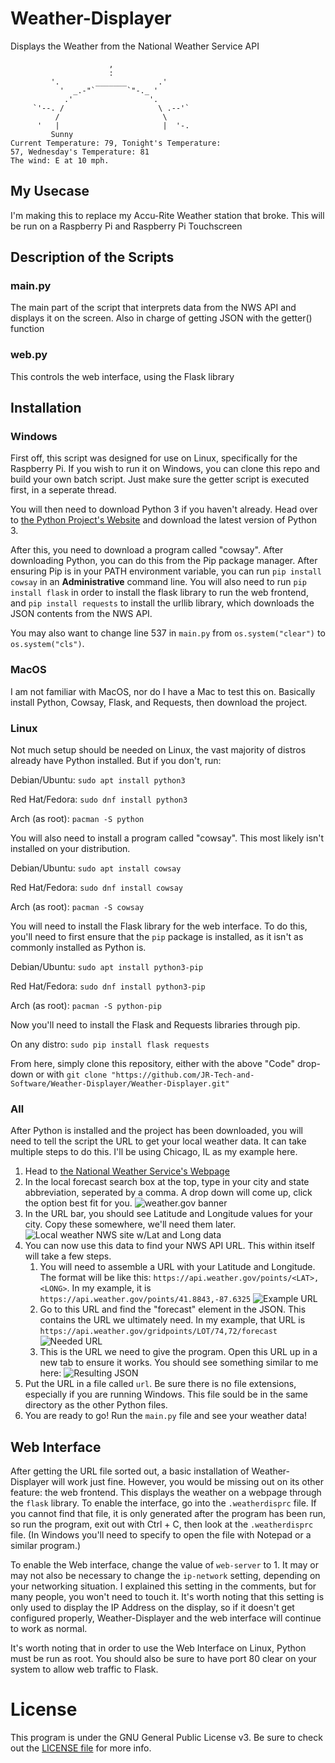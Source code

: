 # Weather-Displayer
Displays the Weather from the National Weather Service API

```
                      ,
                      :
         '.        _______       .'
           '  _.-"`       `"-._ '
            .'                 '.
     `'--. /                     \ .--'`
          /                       \
      '   |                       |  '-.
         Sunny
Current Temperature: 79, Tonight's Temperature:
57, Wednesday's Temperature: 81
The wind: E at 10 mph.
```

## My Usecase
I'm making this to replace my Accu-Rite Weather station that broke. This will be run on a Raspberry Pi and Raspberry Pi Touchscreen

## Description of the Scripts

### main.py
The main part of the script that interprets data from the NWS API and displays it on the screen. Also in charge of getting JSON with the getter() function

### web.py
This controls the web interface, using the Flask library

## Installation

### Windows
First off, this script was designed for use on Linux, specifically for the Raspberry Pi. If you wish to run it on Windows, you can clone this repo and 
build your own batch script. Just make sure the getter script is executed first, in a seperate thread.

You will then need to download Python 3 if you haven't already. Head over to [the Python Project's Website](https://www.python.org/) and download the 
latest version of Python 3. 

After this, you need to download a program called "cowsay". After downloading Python, you can do this from the Pip package manager. After ensuring Pip is 
in your PATH environment variable, you can run ```pip install cowsay``` in an **Administrative** command line. You will also need to run ```pip install flask```
in order to install the flask library to run the web frontend, and ```pip install requests``` to install the urllib library, which downloads the JSON contents from the NWS API.

You may also want to change line 537 in `main.py` from `os.system("clear")` to `os.system("cls")`.

### MacOS
I am not familiar with MacOS, nor do I have a Mac to test this on. Basically install Python, Cowsay, Flask, and Requests, then download the project.

### Linux
Not much setup should be needed on Linux, the vast majority of distros already have Python installed. But if you don't, run:

Debian/Ubuntu: ```sudo apt install python3```

Red Hat/Fedora: ```sudo dnf install python3```

Arch (as root): ```pacman -S python```



You will also need to install a program called "cowsay". This most likely isn't installed on your distribution.

Debian/Ubuntu: ```sudo apt install cowsay```

Red Hat/Fedora: ```sudo dnf install cowsay```

Arch (as root): ```pacman -S cowsay```



You will need to install the Flask library for the web interface. To do this, you'll need to first ensure that the ```pip``` package is installed, as it isn't as commonly installed as Python is.

Debian/Ubuntu: ```sudo apt install python3-pip```

Red Hat/Fedora: ```sudo dnf install python3-pip```

Arch (as root): ```pacman -S python-pip```



Now you'll need to install the Flask and Requests libraries through pip.

On any distro: ```sudo pip install flask requests```



From here, simply clone this repository, either with the above "Code" drop-down or with ```git clone "https://github.com/JR-Tech-and-Software/Weather-Displayer/Weather-Displayer.git"```

### All
After Python is installed and the project has been downloaded, you will need to tell the script the URL to get your local weather data. It can take 
multiple steps to do this. I'll be using Chicago, IL as my example here.

1. Head to [the National Weather Service's Webpage](https://www.weather.gov/)
2. In the local forecast search box at the top, type in your city and state abbreviation, seperated by a comma. A drop down will come up, click the 
option best fit for you.
![weather.gov banner](screenshots/search_banner.png)
3. In the URL bar, you should see Latitude and Longitude values for your city. Copy these somewhere, we'll need them later.
![Local weather NWS site w/Lat and Long data](screenshots/nws_chicago.png)
4. You can now use this data to find your NWS API URL. This within itself will take a few steps.
   1. You will need to assemble a URL with your Latitude and Longitude. The format will be like this: ```https://api.weather.gov/points/<LAT>,<LONG>```.
   In my example, it is ```https://api.weather.gov/points/41.8843,-87.6325```
   ![Example URL](screenshots/end_result.png)
   2. Go to this URL and find the "forecast" element in the JSON. This contains the URL we ultimately need. In my example, that URL is ```https://api.weather.gov/gridpoints/LOT/74,72/forecast```
   ![Needed URL](screenshots/forecast_url_visible.png)
   3. This is the URL we need to give the program. Open this URL up in a new tab to ensure it works. You should see something similar to me here:
   ![Resulting JSON](screenshots/URL.png)
5. Put the URL in a file called ```url```. Be sure there is no file extensions, especially if you are running Windows. This file sould be in the same directory as the other Python files.
6. You are ready to go! Run the ```main.py``` file and see your weather data!

## Web Interface
After getting the URL file sorted out, a basic installation of Weather-Displayer will work just fine. However, you would be missing out on its other feature: the
web frontend. This displays the weather on a webpage through the `flask` library. To enable the interface, go into the `.weatherdisprc` file. If you cannot find that file, it is only generated after the program has been run, so run the program, exit out with Ctrl + C, then look at the `.weatherdisprc` file. (In Windows you'll need to specify to open the file with Notepad or a similar program.)

To enable the Web interface, change the value of `web-server` to 1. It may or may not also be necessary to change the `ip-network` setting, depending on your networking situation. I explained this setting in the comments, but for many people, you won't need to touch it. It's worth noting that this setting is only used to display the IP Address on the display, so if it doesn't get configured properly, Weather-Displayer and the web interface will continue to work as normal.

It's worth noting that in order to use the Web Interface on Linux, Python must be run as root. You should also be sure to have port 80 clear on your system to allow web traffic to Flask.

# License
This program is under the GNU General Public License v3. Be sure to check out the [LICENSE file](LICENSE) for more info.
